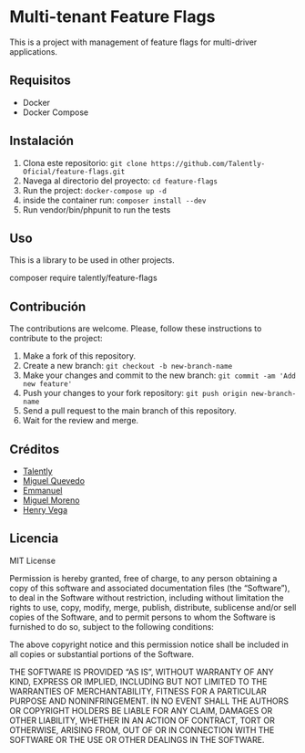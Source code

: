 # Multi-tenant Feature Flags

This is a project with management of feature flags for multi-driver applications.

## Requisitos

- Docker 
- Docker Compose

## Instalación

1. Clona este repositorio: `git clone https://github.com/Talently-Oficial/feature-flags.git`
2. Navega al directorio del proyecto: `cd feature-flags`
3. Run the project: `docker-compose up -d`
4. inside the container run: `composer install --dev`
5. Run vendor/bin/phpunit to run the tests

## Uso

This is a library to be used in other projects.

composer require talently/feature-flags

## Contribución

The contributions are welcome. Please, follow these instructions to contribute to the project:

1. Make a fork of this repository.
2. Create a new branch: `git checkout -b new-branch-name`
3. Make your changes and commit to the new branch: `git commit -am 'Add new feature'`
4. Push your changes to your fork repository: `git push origin new-branch-name`
5. Send a pull request to the main branch of this repository.
6. Wait for the review and merge.

## Créditos

- [Talently](https://everest.talently.tech/)
- [Miguel Quevedo](https://github.com/leugin)
- [Emmanuel](https://github.com/emmanuelbarturen)
- [Miguel Moreno](https://github.com/mmorenoregalado)
- [Henry Vega](https://github.com/HenryVegaAyala)
## Licencia

MIT License

Permission is hereby granted, free of charge, to any person obtaining a copy of this software and associated documentation files (the “Software”), to deal in the Software without restriction, including without limitation the rights to use, copy, modify, merge, publish, distribute, sublicense and/or sell copies of the Software, and to permit persons to whom the Software is furnished to do so, subject to the following conditions:

The above copyright notice and this permission notice shall be included in all copies or substantial portions of the Software.

THE SOFTWARE IS PROVIDED “AS IS”, WITHOUT WARRANTY OF ANY KIND, EXPRESS OR IMPLIED, INCLUDING BUT NOT LIMITED TO THE WARRANTIES OF MERCHANTABILITY, FITNESS FOR A PARTICULAR PURPOSE AND NONINFRINGEMENT. IN NO EVENT SHALL THE AUTHORS OR COPYRIGHT HOLDERS BE LIABLE FOR ANY CLAIM, DAMAGES OR OTHER LIABILITY, WHETHER IN AN ACTION OF CONTRACT, TORT OR OTHERWISE, ARISING FROM, OUT OF OR IN CONNECTION WITH THE SOFTWARE OR THE USE OR OTHER DEALINGS IN THE SOFTWARE.